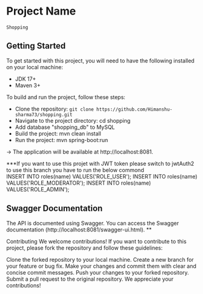 # Project Name 
    Shopping

## Getting Started
To get started with this project, you will need to have the following installed on your local machine:

* JDK 17+
* Maven 3+


To build and run the project, follow these steps:

* Clone the repository: `git clone https://github.com/Himanshu-sharma73/shopping.git`
* Navigate to the project directory: cd shopping
* Add database "shopping_db" to MySQL 
* Build the project: mvn clean install
* Run the project: mvn spring-boot:run 

-> The application will be available at http://localhost:8081.

***If you want to use this projet with JWT token please switch to jwtAuth2 
  to use this branch you have to run the below commond  
    INSERT INTO roles(name) VALUES('ROLE_USER');
    INSERT INTO roles(name) VALUES('ROLE_MODERATOR');
    INSERT INTO roles(name) VALUES('ROLE_ADMIN');

## Swagger Documentation

The API is documented using Swagger. You can access the Swagger documentation (http://localhost:8081/swagger-ui.html).   ** 



Contributing
We welcome contributions! If you want to contribute to this project, please fork the repository and follow these guidelines:

Clone the forked repository to your local machine.
Create a new branch for your feature or bug fix.
Make your changes and commit them with clear and concise commit messages.
Push your changes to your forked repository.
Submit a pull request to the original repository.
We appreciate your contributions!
